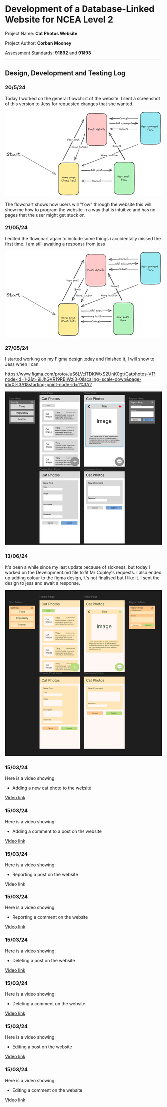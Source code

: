 # Development of a Database-Linked Website for NCEA Level 2

Project Name: **Cat Photos Website**

Project Author: **Corban Mooney**

Assessment Standards: **91892** and **91893**


-------------------------------------------------

## Design, Development and Testing Log

### 20/5/24

Today I worked on the general flowchart of the website. I sent a screenshot of this version to Jess for requested changes that she wanted.

![Flowchart V1](developmentImages/FlowchartV1.png)

The flowchart shows how users will "flow" through the website this will show me how to program the website in a way that is intuitive and has no pages that the user might get stuck on.

### 21/05/24

I edited the flowchart again to include some things i accidentally missed the first time. I am still awaiting a response from jess

![Flowchart V2](developmentImages/FlowchartV2.png)

### 27/05/24

I started working on my Figma design today and finished it, I will show to Jess when I can

https://www.figma.com/proto/JuS6LVzlTDKlWxS2UnK0gt/Catphotos-V1?node-id=1-2&t=9iJhGVR19RBiWzj3-0&scaling=scale-down&page-id=0%3A1&starting-point-node-id=1%3A2

![Figma design showing the first draft of the UI](developmentImages/FigmaDesign1.png)

### 13/06/24

It's been a while since my last update because of sickness, but today I worked on the Development.md file to fit Mr Copley's requests. I also ended up adding colour to the figma design, It's not finalised but I like it. I sent the design to jess and await a response.

![Coloured version of the UI design](developmentImages/FigmaDesign1Colour.png)

### 15/03/24

Here is a video showing:
- Adding a new cat photo to the website


[Video link](https://mywaimeaschool-my.sharepoint.com/:v:/g/personal/cjmooney_waimea_school_nz/EYps9LYr8uxGhRkARSCbzxkBhA6JAqfj-OUndtFBqPzjhw?nav=eyJyZWZlcnJhbEluZm8iOnsicmVmZXJyYWxBcHAiOiJTdHJlYW1XZWJBcHAiLCJyZWZlcnJhbFZpZXciOiJTaGFyZURpYWxvZy1MaW5rIiwicmVmZXJyYWxBcHBQbGF0Zm9ybSI6IldlYiIsInJlZmVycmFsTW9kZSI6InZpZXcifX0%3D&e=MiRvXH)

### 15/03/24

Here is a video showing:
- Adding a comment to a post on the website


[Video link](https://mywaimeaschool-my.sharepoint.com/:v:/g/personal/cjmooney_waimea_school_nz/Ee6qAMurfeJLmkFqqUE2gYABgNNeYaMw5I83Bz07Td6baA?nav=eyJyZWZlcnJhbEluZm8iOnsicmVmZXJyYWxBcHAiOiJTdHJlYW1XZWJBcHAiLCJyZWZlcnJhbFZpZXciOiJTaGFyZURpYWxvZy1MaW5rIiwicmVmZXJyYWxBcHBQbGF0Zm9ybSI6IldlYiIsInJlZmVycmFsTW9kZSI6InZpZXcifX0%3D&e=CpTTc6)

### 15/03/24

Here is a video showing:
- Reporting a post on the website


[Video link](https://mywaimeaschool-my.sharepoint.com/:v:/g/personal/cjmooney_waimea_school_nz/ETpaAx0zgehGljnokd96wF4BGBq3O-7XOjcY6BYW9O7OHA?nav=eyJyZWZlcnJhbEluZm8iOnsicmVmZXJyYWxBcHAiOiJTdHJlYW1XZWJBcHAiLCJyZWZlcnJhbFZpZXciOiJTaGFyZURpYWxvZy1MaW5rIiwicmVmZXJyYWxBcHBQbGF0Zm9ybSI6IldlYiIsInJlZmVycmFsTW9kZSI6InZpZXcifX0%3D&e=WAgqxd)

### 15/03/24

Here is a video showing:
- Reporting a comment on the website


[Video link](https://mywaimeaschool-my.sharepoint.com/:v:/g/personal/cjmooney_waimea_school_nz/Eepyyp9k1o9Nnuo7ZPmVPVEBV9sTVcTfC6U9CG-yvYvoxg?nav=eyJyZWZlcnJhbEluZm8iOnsicmVmZXJyYWxBcHAiOiJTdHJlYW1XZWJBcHAiLCJyZWZlcnJhbFZpZXciOiJTaGFyZURpYWxvZy1MaW5rIiwicmVmZXJyYWxBcHBQbGF0Zm9ybSI6IldlYiIsInJlZmVycmFsTW9kZSI6InZpZXcifX0%3D&e=drwiGJ)

### 15/03/24


Here is a video showing:
- Deleting a post on the website


[Video link](https://mywaimeaschool-my.sharepoint.com/:v:/g/personal/cjmooney_waimea_school_nz/EZUIYj5IuU5Hp_Ha09_t-ssBGQuozVa6XHelA8zI7nd57w?nav=eyJyZWZlcnJhbEluZm8iOnsicmVmZXJyYWxBcHAiOiJTdHJlYW1XZWJBcHAiLCJyZWZlcnJhbFZpZXciOiJTaGFyZURpYWxvZy1MaW5rIiwicmVmZXJyYWxBcHBQbGF0Zm9ybSI6IldlYiIsInJlZmVycmFsTW9kZSI6InZpZXcifX0%3D&e=rOeaIX)

### 15/03/24

Here is a video showing:
- Deleting a comment on the website


[Video link](https://mywaimeaschool-my.sharepoint.com/:v:/g/personal/cjmooney_waimea_school_nz/ER8sNLmXNWBPh4sekNLlNk4BFLoi5EhHyc2rzlo2tZpduQ?nav=eyJyZWZlcnJhbEluZm8iOnsicmVmZXJyYWxBcHAiOiJTdHJlYW1XZWJBcHAiLCJyZWZlcnJhbFZpZXciOiJTaGFyZURpYWxvZy1MaW5rIiwicmVmZXJyYWxBcHBQbGF0Zm9ybSI6IldlYiIsInJlZmVycmFsTW9kZSI6InZpZXcifX0%3D&e=FeLlVg)

### 15/03/24

Here is a video showing:
- Editing a post on the website


[Video link](https://mywaimeaschool-my.sharepoint.com/:v:/g/personal/cjmooney_waimea_school_nz/EexYkJSbzO9Est4Tr4sJuHQBbKr5zSyVLrdVpPlHDk3urw?nav=eyJyZWZlcnJhbEluZm8iOnsicmVmZXJyYWxBcHAiOiJTdHJlYW1XZWJBcHAiLCJyZWZlcnJhbFZpZXciOiJTaGFyZURpYWxvZy1MaW5rIiwicmVmZXJyYWxBcHBQbGF0Zm9ybSI6IldlYiIsInJlZmVycmFsTW9kZSI6InZpZXcifX0%3D&e=KzbunP)

### 15/03/24

Here is a video showing:
- Editing a comment on the website


[Video link](https://mywaimeaschool-my.sharepoint.com/:v:/g/personal/cjmooney_waimea_school_nz/ERa0LgBK8MJCtsc1VVjwpz4BTeIgFKuaykThHTqhq2cn_A?nav=eyJyZWZlcnJhbEluZm8iOnsicmVmZXJyYWxBcHAiOiJTdHJlYW1XZWJBcHAiLCJyZWZlcnJhbFZpZXciOiJTaGFyZURpYWxvZy1MaW5rIiwicmVmZXJyYWxBcHBQbGF0Zm9ybSI6IldlYiIsInJlZmVycmFsTW9kZSI6InZpZXcifX0%3D&e=lPnYVR)